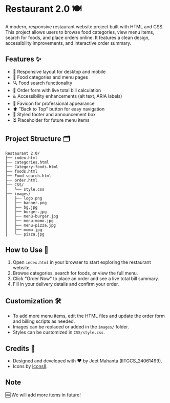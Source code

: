 # Restaurant 2.0 🍽️

A modern, responsive restaurant website project built with HTML and CSS. This project allows users to browse food categories, view menu items, search for foods, and place orders online. It features a clean design, accessibility improvements, and interactive order summary.

## Features ✨
- 📱 Responsive layout for desktop and mobile
- 🍕 Food categories and menu pages
- 🔍 Food search functionality
- 🧾 Order form with live total bill calculation
- ♿ Accessibility enhancements (alt text, ARIA labels)
- 🌟 Favicon for professional appearance
- ⬆️ "Back to Top" button for easy navigation
- 📝 Styled footer and announcement box
- ⏳ Placeholder for future menu items

## Project Structure 🗂️
```
Restaurant 2.0/
├── index.html
├── categories.html
├── Category-foods.html
├── foods.html
├── Food-search.html
├── order.html
├── CSS/
│   └── style.css
├── images/
│   ├── logo.png
│   ├── banner.png
│   ├── bg.jpg
│   ├── burger.jpg
│   ├── menu-burger.jpg
│   ├── menu-momo.jpg
│   ├── menu-pizza.jpg
│   ├── momo.jpg
│   └── pizza.jpg
```

## How to Use 🚀
1. Open `index.html` in your browser to start exploring the restaurant website.
2. Browse categories, search for foods, or view the full menu.
3. Click "Order Now" to place an order and see a live total bill summary.
4. Fill in your delivery details and confirm your order.

## Customization 🛠️
- To add more menu items, edit the HTML files and update the order form and billing scripts as needed.
- Images can be replaced or added in the `images/` folder.
- Styles can be customized in `CSS/style.css`.

## Credits 🙏
- Designed and developed with ❤️ by Jeet Mahanta (IITGCS_24061499).
- Icons by [Icons8](https://icons8.com/).

## Note
🆕 We will add more items in future!
